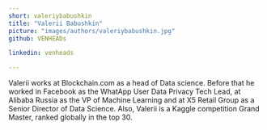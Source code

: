 ```yaml
---
short: valeriybabushkin
title: "Valerii Babushkin"
picture: "images/authors/valeriybabushkin.jpg"
github: VENHEADs

linkedin: venheads

---
```


Valerii works at Blockchain.com as a head of Data science. Before that he worked in Facebook as the WhatApp User Data Privacy Tech Lead, at Alibaba Russia as the VP of Machine Learning and at X5 Retail Group as a Senior Director of Data Science. Also, Valerii is a Kaggle competition Grand Master, ranked globally in the top 30.